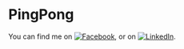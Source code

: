 # PingPong



<!-- Actual text -->

You can find me on [![Facebook][2.2]][2], or on [![LinkedIn][1.2]][1].

<!-- Icons -->

[1.2]: https://raw.githubusercontent.com/MartinHeinz/MartinHeinz/master/linkedin-3-16.png (LinkedIn icon without padding)
[2.2]: http://i.imgur.com/fep1WsG.png (facebook icon without padding)

<!-- Links to your social media accounts -->

[1]: https://www.linkedin.com/in/maxime-mace-09694515b/
[2]: https://www.facebook.com/Maxime-Mac%C3%A9-Entrepreneur-D%C3%A9veloppement-Informatique-101699598144627
